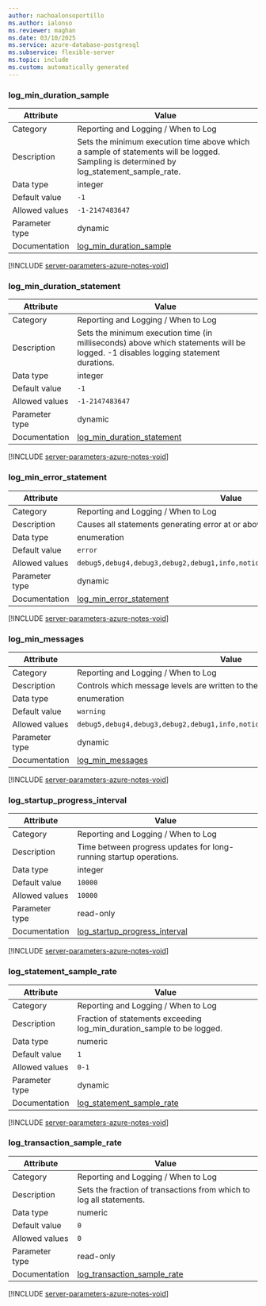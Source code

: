 ```yaml
---
author: nachoalonsoportillo
ms.author: ialonso
ms.reviewer: maghan
ms.date: 03/10/2025
ms.service: azure-database-postgresql
ms.subservice: flexible-server
ms.topic: include
ms.custom: automatically generated
---
```

### log_min_duration_sample

| Attribute | Value |
| --- | --- |
| Category | Reporting and Logging / When to Log |
| Description | Sets the minimum execution time above which a sample of statements will be logged. Sampling is determined by log_statement_sample_rate. |
| Data type | integer |
| Default value | `-1` |
| Allowed values | `-1-2147483647` |
| Parameter type | dynamic |
| Documentation | [log_min_duration_sample](https://www.postgresql.org/docs/16/runtime-config-logging.html#GUC-LOG-MIN-DURATION-SAMPLE) |


[!INCLUDE [server-parameters-azure-notes-void](./server-parameters-azure-notes-void.md)]



### log_min_duration_statement

| Attribute | Value |
| --- | --- |
| Category | Reporting and Logging / When to Log |
| Description | Sets the minimum execution time (in milliseconds) above which statements will be logged. -1 disables logging statement durations. |
| Data type | integer |
| Default value | `-1` |
| Allowed values | `-1-2147483647` |
| Parameter type | dynamic |
| Documentation | [log_min_duration_statement](https://www.postgresql.org/docs/16/runtime-config-logging.html#GUC-LOG-MIN-DURATION-STATEMENT) |


[!INCLUDE [server-parameters-azure-notes-void](./server-parameters-azure-notes-void.md)]



### log_min_error_statement

| Attribute | Value |
| --- | --- |
| Category | Reporting and Logging / When to Log |
| Description | Causes all statements generating error at or above this level to be logged. |
| Data type | enumeration |
| Default value | `error` |
| Allowed values | `debug5,debug4,debug3,debug2,debug1,info,notice,warning,error,log,fatal,panic` |
| Parameter type | dynamic |
| Documentation | [log_min_error_statement](https://www.postgresql.org/docs/16/runtime-config-logging.html#GUC-LOG-MIN-ERROR-STATEMENT) |


[!INCLUDE [server-parameters-azure-notes-void](./server-parameters-azure-notes-void.md)]



### log_min_messages

| Attribute | Value |
| --- | --- |
| Category | Reporting and Logging / When to Log |
| Description | Controls which message levels are written to the server log. |
| Data type | enumeration |
| Default value | `warning` |
| Allowed values | `debug5,debug4,debug3,debug2,debug1,info,notice,warning,error,log,fatal,panic` |
| Parameter type | dynamic |
| Documentation | [log_min_messages](https://www.postgresql.org/docs/16/runtime-config-logging.html#GUC-LOG-MIN-MESSAGES) |


[!INCLUDE [server-parameters-azure-notes-void](./server-parameters-azure-notes-void.md)]



### log_startup_progress_interval

| Attribute | Value |
| --- | --- |
| Category | Reporting and Logging / When to Log |
| Description | Time between progress updates for long-running startup operations. |
| Data type | integer |
| Default value | `10000` |
| Allowed values | `10000` |
| Parameter type | read-only |
| Documentation | [log_startup_progress_interval](https://www.postgresql.org/docs/16/runtime-config-logging.html#GUC-LOG-STARTUP-PROGRESS-INTERVAL) |


[!INCLUDE [server-parameters-azure-notes-void](./server-parameters-azure-notes-void.md)]



### log_statement_sample_rate

| Attribute | Value |
| --- | --- |
| Category | Reporting and Logging / When to Log |
| Description | Fraction of statements exceeding log_min_duration_sample to be logged. |
| Data type | numeric |
| Default value | `1` |
| Allowed values | `0-1` |
| Parameter type | dynamic |
| Documentation | [log_statement_sample_rate](https://www.postgresql.org/docs/16/runtime-config-logging.html#GUC-LOG-STATEMENT-SAMPLE-RATE) |


[!INCLUDE [server-parameters-azure-notes-void](./server-parameters-azure-notes-void.md)]



### log_transaction_sample_rate

| Attribute | Value |
| --- | --- |
| Category | Reporting and Logging / When to Log |
| Description | Sets the fraction of transactions from which to log all statements. |
| Data type | numeric |
| Default value | `0` |
| Allowed values | `0` |
| Parameter type | read-only |
| Documentation | [log_transaction_sample_rate](https://www.postgresql.org/docs/16/runtime-config-logging.html#GUC-LOG-TRANSACTION-SAMPLE-RATE) |


[!INCLUDE [server-parameters-azure-notes-void](./server-parameters-azure-notes-void.md)]



